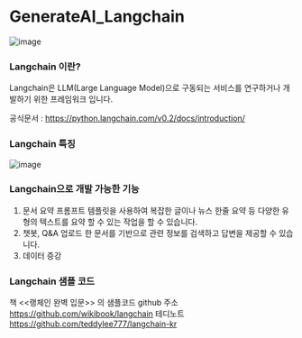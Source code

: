 # GenerateAI_Langchain
![image](https://github.com/user-attachments/assets/32c9e5b0-f15e-4153-9794-143e347472b9)

### Langchain 이란?
Langchain은 LLM(Large Language Model)으로 구동되는 서비스를 연구하거나 개발하기 위한 프레임워크 입니다.

공식문서 : https://python.langchain.com/v0.2/docs/introduction/

### Langchain 특징
![image](https://github.com/user-attachments/assets/f5336f3f-6982-4240-a2cc-b7490257a19e)

### Langchain으로 개발 가능한 기능
  1. 문서 요약
     프롬프트 템플릿을 사용하여 복잡한 글이나 뉴스 한줄 요약 등 다양한 유형의 텍스트를 요약 할 수 있는 작업을 할 수 있습니다.
  2. 챗봇, Q&A
       업로드 한 문서를 기반으로 관련 정보를 검색하고 답변을 제공할 수 있습니다.
  3. 데이터 증강

### Langchain 샘플 코드
책 <<랭체인 완벽 입문>> 의 샘플코드 github 주소
https://github.com/wikibook/langchain
테디노트
https://github.com/teddylee777/langchain-kr
